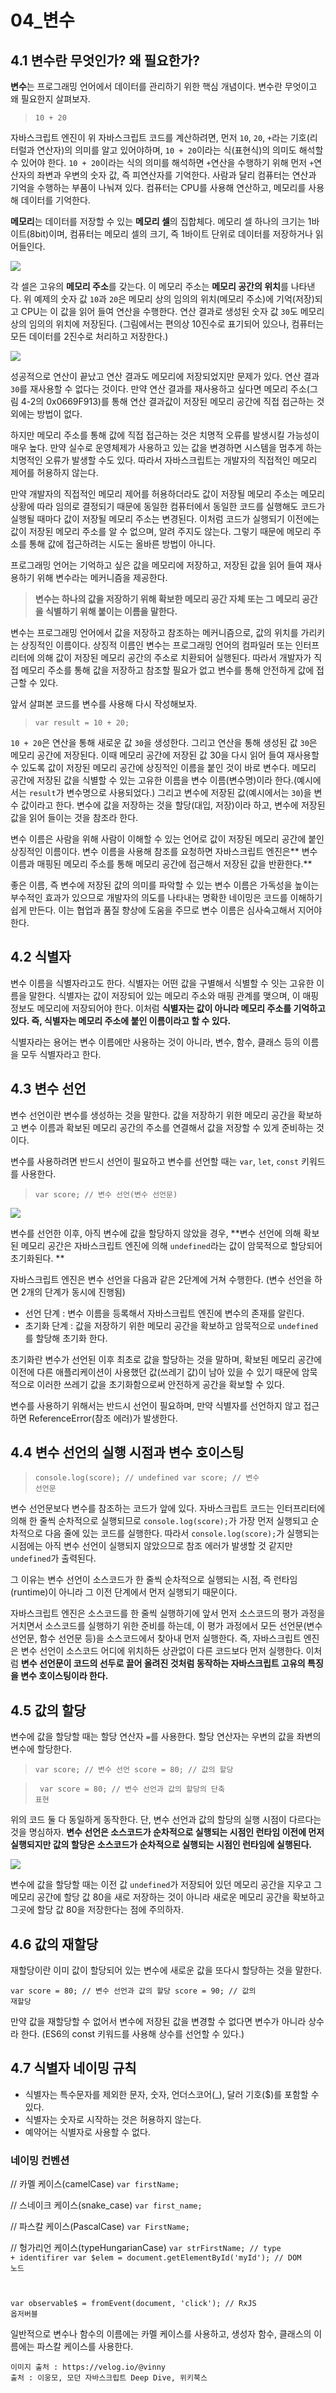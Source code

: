 # 04\_변수

## 4.1 변수란 무엇인가? 왜 필요한가?

**변수**는 프로그래밍 언어에서 데이터를 관리하기 위한 핵심 개념이다. 변수란 무엇이고 왜 필요한지 살펴보자.

> <code>10 + 20</code>

자바스크립트 엔진이 위 자바스크립트 코드를 계산하려면, 먼저 <code>10</code>, <code>20</code>, <code>+</code>라는 기호(리터럴과 연산자)의 의미를 알고 있어야하며, <code>10 + 20</code>이라는 식(표현식)의 의미도 해석할 수 있어야 한다. <code>10 + 20</code>이라는 식의 의미를 해석하면 <code>+</code>연산을 수행하기 위해 먼저 <code>+</code>연산자의 좌변과 우변의 숫자 값, 즉 피연산자를 기억한다. 사람과 달리 컴퓨터는 연산과 기억을 수행하는 부품이 나눠져 있다. 컴퓨터는 CPU를 사용해 연산하고, 메모리를 사용해 데이터를 기억한다.

**메모리**는 데이터를 저장할 수 있는 **메모리 셀**의 집합체다. 메모리 셀 하나의 크기는 1바이트(8bit)이며, 컴퓨터는 메모리 셀의 크기, 즉 1바이트 단위로 데이터를 저장하거나 읽어들인다.

![](https://velog.velcdn.com/images/wlals4264/post/a3a3adc2-a93d-4627-9692-c2ef004ee8a1/image.png)

각 셀은 고유의 **메모리 주소**를 갖는다. 이 메모리 주소는 **메모리 공간의 위치**를 나타낸다. 위 예제의 숫자 값 <code>10</code>과 <code>20</code>은 메모리 상의 임의의 위치(메모리 주소)에 기억(저장)되고 CPU는 이 값을 읽어 들여 연산을 수행한다. 연산 결과로 생성된 숫자 값 <code>30</code>도 메모리 상의 임의의 위치에 저장된다. (그림에서는 편의상 10진수로 표기되어 있으나, 컴퓨터는 모든 데이터를 2진수로 처리하고 저장한다.)

![](https://velog.velcdn.com/images/wlals4264/post/578d38f6-ff3d-45fc-9640-6ac332d8009a/image.png)

성공적으로 연산이 끝났고 연산 결과도 메모리에 저장되었지만 문제가 있다. 연산 결과 <code>30</code>를 재사용할 수 없다는 것이다. 만약 연산 결과를 재사용하고 싶다면 메모리 주소(그림 4-2의 0x0669F913)를 통해 연산 결과값이 저장된 메모리 공간에 직접 접근하는 것 외에는 방법이 없다.

하지만 메모리 주소를 통해 값에 직접 접근하는 것은 치명적 오류를 발생시킬 가능성이 매우 높다. 만약 실수로 운영체제가 사용하고 있는 값을 변경하면 시스템을 멈추게 하는 치명적인 오류가 발생할 수도 있다. 따라서 자바스크립트는 개발자의 직접적인 메모리 제어를 허용하지 않는다.

만약 개발자의 직접적인 메모리 제어를 허용하더라도 값이 저장될 메모리 주소는 메모리 상황에 따라 임의로 결정되기 때문에 동일한 컴퓨터에서 동일한 코드를 실행해도 코드가 실행될 때마다 값이 저장될 메모리 주소는 변경된다. 이처럼 코드가 실행되기 이전에는 값이 저장된 메모리 주소를 알 수 없으며, 알려 주지도 않는다. 그렇기 때문에 메모리 주소를 통해 값에 접근하려는 시도는 올바른 방법이 아니다.

프로그래밍 언어는 기억하고 싶은 값을 메모리에 저장하고, 저장된 값을 읽어 들여 재사용하기 위해 변수라는 메커니즘을 제공한다.

> **변수는 하나의 값을 저장하기 위해 확보한 메모리 공간 자체 또는 그 메모리 공간을 식별하기 위해 붙이는 이름을 말한다.**

변수는 프로그래밍 언어에서 값을 저장하고 참조하는 메커니즘으로, 값의 위치를 가리키는 상징적인 이름이다. 상징적 이름인 변수는 프로그래밍 언어의 컴파일러 또는 인터프리터에 의해 값이 저장된 메모리 공간의 주소로 치환되어 실행된다. 따라서 개발자가 직접 메모리 주소를 통해 값을 저장하고 참조할 필요가 없고 변수를 통해 안전하게 값에 접근할 수 있다.

앞서 살펴본 코드를 변수를 사용해 다시 작성해보자.

> <code>var result = 10 + 20;</code>

<code>10 + 20</code>은 연산을 통해 새로운 값 <code>30</code>을 생성한다. 그리고 연산을 통해 생성된 값 <code>30</code>은 메모리 공간에 저장된다. 이때 메모리 공간에 저장된 값 30을 다시 읽어 들여 재사용할 수 있도록 값이 저장된 메모리 공간에 상징적인 이름을 붙인 것이 바로 변수다. 메모리 공간에 저장된 값을 식별할 수 있는 고유한 이름을 변수 이름(변수명)이라 한다.(예시에서는 <code>result</code>가 변수명으로 사용되었다.) 그리고 변수에 저장된 값(예시에서는 <code>30</code>)을 변수 값이라고 한다.
변수에 값을 저장하는 것을 할당(대입, 저장)이라 하고, 변수에 저장된 값을 읽어 들이는 것을 참조라 한다.

변수 이름은 사람을 위해 사람이 이해할 수 있는 언어로 값이 저장된 메모리 공간에 붙인 상징적인 이름이다. 변수 이름을 사용해 참조를 요청하면 자바스크립트 엔진은** 변수 이름과 매핑된 메모리 주소를 통해 메모리 공간에 접근해서 저장된 값을 반환한다.**

좋은 이름, 즉 변수에 저장된 값의 의미를 파악할 수 있는 변수 이름은 가독성을 높이는 부수적인 효과가 있으므로 개발자의 의도를 나타내는 명확한 네이밍은 코드를 이해하기 쉽게 만든다. 이는 협업과 품질 향상에 도움을 주므로 변수 이름은 심사숙고해서 지어야 한다.

## 4.2 식별자

변수 이름을 식별자라고도 한다. 식별자는 어떤 값을 구별해서 식별할 수 잇는 고유한 이름을 말한다. 식별자는 값이 저장되어 있는 메모리 주소와 매핑 관계를 맺으며, 이 매핑 정보도 메모리에 저장되어야 한다. 이처럼 **식별자는 값이 아니라 메모리 주소를 기억하고 있다. 즉, 식별자는 메모리 주소에 붙인 이름이라고 할 수 있다.**

식별자라는 용어는 변수 이름에만 사용하는 것이 아니라, 변수, 함수, 클래스 등의 이름을 모두 식별자라고 한다.

## 4.3 변수 선언

변수 선언이란 변수를 생성하는 것을 말한다. 값을 저장하기 위한 메모리 공간을 확보하고 변수 이름과 확보된 메모리 공간의 주소를 연결해서 값을 저장할 수 있게 준비하는 것이다.

변수를 사용하려면 반드시 선언이 필요하고 변수를 선언할 때는 <code>var</code>, <code>let</code>, <code>const</code> 키워드를 사용한다.

> <code>var score; // 변수 선언(변수 선언문) </code>

![](https://velog.velcdn.com/images/wlals4264/post/0fadce16-21a2-4ff5-a83a-27bddc3e4bd0/image.png)

변수를 선언한 이후, 아직 변수에 값을 할당하지 않았을 경우, **변수 선언에 의해 확보된 메모리 공간은 자바스크립트 엔진에 의해 <code>undefined</code>라는 값이 암묵적으로 할당되어 초기화된다.
**

자바스크립트 엔진은 변수 선언을 다음과 같은 2단계에 거쳐 수행한다. (변수 선언을 하면 2개의 단계가 동시에 진행됨)

- 선언 단계 : 변수 이름을 등록해서 자바스크립트 엔진에 변수의 존재를 알린다.
- 초기화 단계 : 값을 저장하기 위한 메모리 공간을 확보하고 암묵적으로 <code>undefined</code>를 할당해 초기화 한다.

초기화란 변수가 선언된 이후 최초로 값을 할당하는 것을 말하며, 확보된 메모리 공간에 이전에 다른 애플리케이션이 사용했던 값(쓰레기 값)이 남아 있을 수 있기 때문에 암묵적으로 이러한 쓰레기 값을 초기화함으로써 안전하게 공간을 확보할 수 있다.

변수를 사용하기 위해서는 반드시 선언이 필요하며, 만약 식별자를 선언하지 않고 접근하면 ReferenceError(참조 에러)가 발생한다.

## 4.4 변수 선언의 실행 시점과 변수 호이스팅

> <code>console.log(score); // undefined
> var score; // 변수 선언문</code>

변수 선언문보다 변수를 참조하는 코드가 앞에 있다. 자바스크립트 코드는 인터프리터에 의해 한 줄씩 순차적으로 실행되므로 <code>console.log(score);</code>가 가장 먼저 실행되고 순차적으로 다음 줄에 있는 코드를 실행한다. 따라서 <code>console.log(score);</code>가 실행되는 시점에는 아직 변수 선언이 실행되지 않았으므로 참조 에러가 발생할 것 같지만 <code>undefined</code>가 출력된다.

그 이유는 변수 선언이 소스코드가 한 줄씩 순차적으로 실행되는 시점, 즉 런타임(runtime)이 아니라 그 이전 단계에서 먼저 실행되기 때문이다.

자바스크립트 엔진은 소스코드를 한 줄씩 실행하기에 앞서 먼저 소스코드의 평가 과정을 거치면서 소스코드를 실행하기 위한 준비를 하는데, 이 평가 과정에서 모든 선언문(변수 선언문, 함수 선언문 등)을 소스코드에서 찾아내 먼저 실행한다. 즉, 자바스크립트 엔진은 변수 선언이 소스코드 어디에 위치하든 상관없이 다른 코드보다 먼저 실행한다. 이처럼 **변수 선언문이 코드의 선두로 끌어 올려진 것처럼 동작하는 자바스크립트 고유의 특징을 변수 호이스팅이라 한다.**

## 4.5 값의 할당

변수에 값을 할당할 때는 할당 연산자 <code>=</code>를 사용한다. 할당 연산자는 우변의 값을 좌변의 변수에 할당한다.

> <code>var score; // 변수 선언
> score = 80; // 값의 할당
> </code>

> <code> var score = 80; // 변수 선언과 값의 할당의 단축 표현</code>

위의 코드 둘 다 동일하게 동작한다. 단, 변수 선언과 값의 할당의 실행 시점이 다르다는 것을 명심하자. **변수 선언은 소스코드가 순차적으로 실행되는 시점인 런타임 이전에 먼저 실행되지만 값의 할당은 소스코드가 순차적으로 실행되는 시점인 런타임에 실행된다.**

![](https://velog.velcdn.com/images/wlals4264/post/0fadce16-21a2-4ff5-a83a-27bddc3e4bd0/image.png)

변수에 값을 할당할 때는 이전 값 <code>undefined</code>가 저장되어 있던 메모리 공간을 지우고 그 메모리 공간에 할당 값 80을 새로 저장하는 것이 아니라 새로운 메모리 공간을 확보하고 그곳에 할당 값 80을 저장한다는 점에 주의하자.

## 4.6 값의 재할당

재할당이란 이미 값이 할당되어 있는 변수에 새로운 값을 또다시 할당하는 것을 말한다.

<code>var score = 80; // 변수 선언과 값의 할당
score = 90; // 값의 재할당</code>

만약 값을 재할당할 수 없어서 변수에 저장된 값을 변경할 수 없다면 변수가 아니라 상수라 한다. (ES6의 const 키워드를 사용해 상수를 선언할 수 있다.)

## 4.7 식별자 네이밍 규칙

- 식별자는 특수문자를 제외한 문자, 숫자, 언더스코어(\_), 달러 기호($)를 포함할 수 있다.
- 식별자는 숫자로 시작하는 것은 허용하지 않는다.
- 예약어는 식별자로 사용할 수 없다.

### 네이밍 컨벤션

// 카멜 케이스(camelCase)
<code>var firstName;</code>

// 스네이크 케이스(snake_case)
<code>var first_name;</code>

// 파스칼 케이스(PascalCase)
<code>var FirstName;</code>

// 헝가리언 케이스(typeHungarianCase)
<code>var strFirstName; // type + identifirer
var $elem = document.getElementById('myId'); // DOM 노드

var observable$ = fromEvent(document, 'click'); // RxJS 옵저버블</code>

일반적으로 변수나 함수의 이름에는 카멜 케이스를 사용하고, 생성자 함수, 클래스의 이름에는 파스칼 케이스를 사용한다.

```
이미지 출처 : https://velog.io/@vinny
출처 : 이웅모, 모던 자바스크립트 Deep Dive, 위키북스
```
